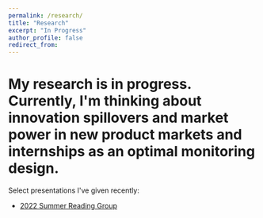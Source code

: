 ```yaml
---
permalink: /research/
title: "Research"
excerpt: "In Progress"
author_profile: false
redirect_from: 
---
```

My research is in progress. Currently, I'm thinking about innovation spillovers and market power in new product markets and internships as an optimal monitoring design. 
===
Select presentations I've given recently: 
* [2022 Summer Reading Group](/files/Global_Race_for_Talent.pdf)
